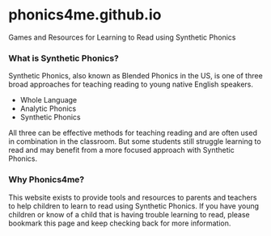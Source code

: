 phonics4me.github.io
====================

Games and Resources for Learning to Read using Synthetic Phonics

### What is Synthetic Phonics?

Synthetic Phonics, also known as Blended Phonics in the US, is one of three broad approaches for teaching reading to young native English speakers.

* Whole Language
* Analytic Phonics
* Synthetic Phonics

All three can be effective methods for teaching reading and are often used in combination in the classroom. But some students still struggle learning to read and may benefit from a more focused approach with Synthetic Phonics.

### Why Phonics4me?

This website exists to provide tools and resources to parents and teachers to help children to learn to read using Synthetic Phonics. If you have young children or know of a child that is having trouble learning to read, please bookmark this page and keep checking back for more information.


